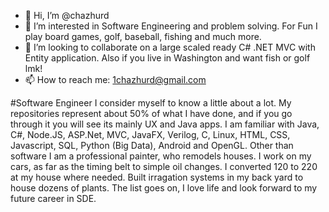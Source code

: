 - 👋 Hi, I’m @chazhurd
- 👀 I’m interested in Software Engineering and problem solving. For Fun I play board games, golf, baseball, fishing and much more. 
- 💞️ I’m looking to collaborate on a large scaled ready C# .NET MVC with Entity application. Also if you live in Washington and want fish or golf lmk!
- 📫 How to reach me: 1chazhurd@gmail.com

#Software Engineer
I consider myself to know a little about a lot. My repositories represent about 50% of what I have done, and if you go through it you will see its mainly UX and Java apps. I am familiar with Java, C#, Node.JS, ASP.Net, MVC, JavaFX, Verilog, C, Linux, HTML, CSS, Javascript, SQL, Python (Big Data), Android and OpenGL. Other than software I am a professional painter, who remodels houses. I work on my cars, as far as the timing belt to simple oil changes. I converted 120 to 220 at my house where needed. Built irragation systems in my back yard to house dozens of plants. The list goes on, I love life and look forward to my future career in SDE. 
<!---
chazhurd/chazhurd is a ✨ special ✨ repository because its `README.md` (this file) appears on your GitHub profile.
You can click the Preview link to take a look at your changes.
--->

